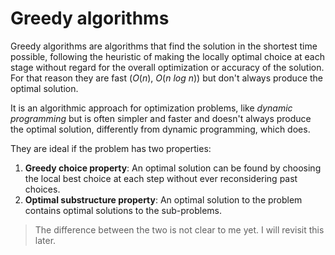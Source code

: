# Greedy algorithms

Greedy algorithms are algorithms that find the solution in the shortest time possible, following the heuristic of making the locally optimal choice at each stage without regard for the overall optimization or accuracy of the solution. For that reason they are fast ($O(n)$, $O(n\ log\ n)$) but don't always produce the optimal solution.

It is an algorithmic approach for optimization problems, like *dynamic programming* but is often simpler and faster and doesn't always produce the optimal solution, differently from dynamic programming, which does.

They are ideal if the problem has two properties:
1. **Greedy choice property**: An optimal solution can be found by choosing the local best choice at each step without ever reconsidering past choices.
2. **Optimal substructure property**: An optimal solution to the problem contains optimal solutions to the sub-problems.

> The difference between the two is not clear to me yet. I will revisit this later.